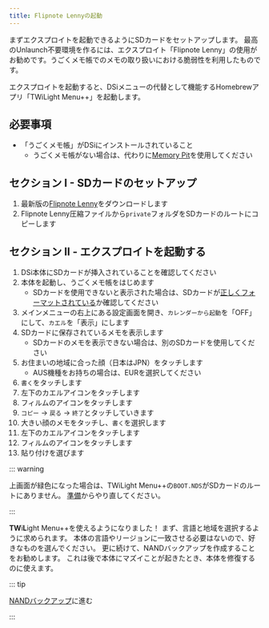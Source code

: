 ```yaml
---
title: Flipnote Lennyの起動
---
```


まずエクスプロイトを起動できるようにSDカードをセットアップします。 最高のUnlaunch不要環境を作るには、エクスプロイト「Flipnote Lenny」の使用がお勧めです。うごくメモ帳でのメモの取り扱いにおける脆弱性を利用したものです。

エクスプロイトを起動すると、DSiメニューの代替として機能するHomebrewアプリ「TWiLight Menu++」を起動します。


## 必要事項

- 「うごくメモ帳」がDSiにインストールされていること
    - うごくメモ帳がない場合は、代わりに[Memory Pit](launching-the-exploit.html)を使用してください


## セクション I - SDカードのセットアップ

1. 最新版の[Flipnote Lenny](https://davejmurphy.com/%CD%A1-%CD%9C%CA%96-%CD%A1/)をダウンロードします
1. Flipnote Lenny圧縮ファイルから`private`フォルダをSDカードのルートにコピーします


## セクション II - エクスプロイトを起動する

1. DSi本体にSDカードが挿入されていることを確認してください
1. 本体を起動し、うごくメモ帳をはじめます
    - SDカードを使用できないと表示された場合は、SDカードが[正しくフォーマットされている](sd-card-setup.html)か確認してください
1. メインメニューの右上にある設定画面を開き、`カレンダーから起動`を「OFF」にして、`カエル`を「表示」にします
1. SDカードに保存されているメモを表示します
    - SDカードのメモを表示できない場合は、別のSDカードを使用してください
1. お住まいの地域に合った顔（日本はJPN）をタッチします
    - AUS機種をお持ちの場合は、EURを選択してください
1. `書く`をタッチします
1. 左下のカエルアイコンをタッチします
1. フィルムのアイコンをタッチします
1. `コピー` -> `戻る` -> `終了`とタッチしていきます
1. 大きい顔のメモをタッチし、`書く`を選択します
1. 左下のカエルアイコンをタッチします
1. フィルムのアイコンをタッチします
1. 貼り付けを選びます

::: warning

上画面が緑色になった場合は、TWiLight Menu++の`BOOT.NDS`がSDカードのルートにありません。 [準備](get-started.html#section-i-prep-work)からやり直してください。

:::

**TW**i**L**ight Menu++を使えるようになりました！ まず、言語と地域を選択するように求められます。 本体の言語やリージョンに一致させる必要はないので、好きなものを選んでください。 更に続けて、NANDバックアップを作成することをお勧めします。 これは後で本体にマズイことが起きたとき、本体を修復するのに使えます。

::: tip

[NANDバックアップ](dumping-nand.html)に進む

:::

